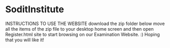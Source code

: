 # SoditInstitute
INSTRUCTIONS TO USE THE WEBSITE
download the zip folder below 
move all the items of the zip file to your desktop home screen 
and then open Register.html site to start browsing on our Examination Website. :)
Hoping that you will like it!
